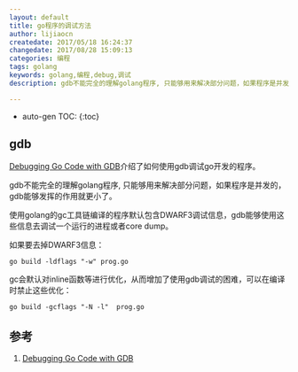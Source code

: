 ```yaml
---
layout: default
title: go程序的调试方法
author: lijiaocn
createdate: 2017/05/18 16:24:37
changedate: 2017/08/28 15:09:13
categories: 编程
tags: golang
keywords: golang,编程,debug,调试
description: gdb不能完全的理解golang程序, 只能够用来解决部分问题，如果程序是并发的

---
```


* auto-gen TOC:
{:toc}

## gdb 

[Debugging Go Code with GDB][1]介绍了如何使用gdb调试go开发的程序。

gdb不能完全的理解golang程序, 只能够用来解决部分问题，如果程序是并发的，gdb能够发挥的作用就更小了。

使用golang的gc工具链编译的程序默认包含DWARF3调试信息，gdb能够使用这些信息去调试一个运行的进程或者core dump。

如果要去掉DWARF3信息：

	go build -ldflags "-w" prog.go

gc会默认对inline函数等进行优化，从而增加了使用gdb调试的困难，可以在编译时禁止这些优化：

	go build -gcflags "-N -l"  prog.go

## 参考

1. [Debugging Go Code with GDB][1]

[1]: https://golang.org/doc/gdb  "Debugging Go Code with GDB" 

